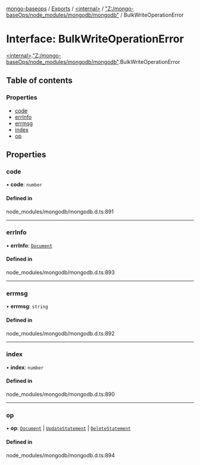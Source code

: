 [mongo-baseops](../README.md) / [Exports](../modules.md) / [\<internal\>](../modules/internal_.md) / ["Z:/mongo-baseOps/node\_modules/mongodb/mongodb"](../modules/internal_._Z__mongo_baseOps_node_modules_mongodb_mongodb_.md) / BulkWriteOperationError

# Interface: BulkWriteOperationError

[\<internal\>](../modules/internal_.md).["Z:/mongo-baseOps/node\_modules/mongodb/mongodb"](../modules/internal_._Z__mongo_baseOps_node_modules_mongodb_mongodb_.md).BulkWriteOperationError

## Table of contents

### Properties

- [code](internal_._Z__mongo_baseOps_node_modules_mongodb_mongodb_.BulkWriteOperationError.md#code)
- [errInfo](internal_._Z__mongo_baseOps_node_modules_mongodb_mongodb_.BulkWriteOperationError.md#errinfo)
- [errmsg](internal_._Z__mongo_baseOps_node_modules_mongodb_mongodb_.BulkWriteOperationError.md#errmsg)
- [index](internal_._Z__mongo_baseOps_node_modules_mongodb_mongodb_.BulkWriteOperationError.md#index)
- [op](internal_._Z__mongo_baseOps_node_modules_mongodb_mongodb_.BulkWriteOperationError.md#op)

## Properties

### code

• **code**: `number`

#### Defined in

node_modules/mongodb/mongodb.d.ts:891

___

### errInfo

• **errInfo**: [`Document`](internal_._Z__mongo_baseOps_node_modules_mongodb_mongodb_.BSON.Document.md)

#### Defined in

node_modules/mongodb/mongodb.d.ts:893

___

### errmsg

• **errmsg**: `string`

#### Defined in

node_modules/mongodb/mongodb.d.ts:892

___

### index

• **index**: `number`

#### Defined in

node_modules/mongodb/mongodb.d.ts:890

___

### op

• **op**: [`Document`](internal_._Z__mongo_baseOps_node_modules_mongodb_mongodb_.BSON.Document.md) \| [`UpdateStatement`](internal_._Z__mongo_baseOps_node_modules_mongodb_mongodb_.UpdateStatement.md) \| [`DeleteStatement`](internal_._Z__mongo_baseOps_node_modules_mongodb_mongodb_.DeleteStatement.md)

#### Defined in

node_modules/mongodb/mongodb.d.ts:894
